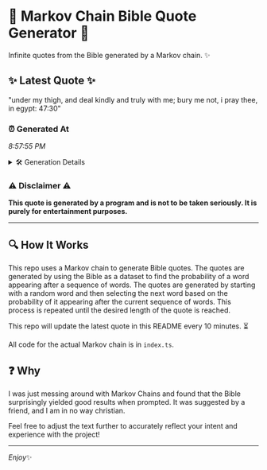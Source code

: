 # 📖 Markov Chain Bible Quote Generator 📖

Infinite quotes from the Bible generated by a Markov chain. ✨

## ✨ Latest Quote ✨
"under my thigh, and deal kindly and truly with me; bury me not, i pray thee, in egypt: 47:30"

### ⏰ Generated At
*8:57:55 PM*

<details>
    <summary>🛠️ Generation Details</summary>
    <p>
        <strong>🌱 Seed:</strong> under<br>
        <strong>🔄 Iterations:</strong> 18<br>
        <strong>📜 Context History:</strong><br>[ under ]: my<br>[ under, my ]: thigh,<br>[ under, my, thigh, ]: and<br>[ under, my, thigh,, and ]: deal<br>[ under, my, thigh,, and, deal ]: kindly<br>[ under, my, thigh,, and, deal, kindly ]: and<br>[ my, thigh,, and, deal, kindly, and ]: truly<br>[ thigh,, and, deal, kindly, and, truly ]: with<br>[ and, deal, kindly, and, truly, with ]: me;<br>[ deal, kindly, and, truly, with, me; ]: bury<br>[ kindly, and, truly, with, me;, bury ]: me<br>[ and, truly, with, me;, bury, me ]: not,<br>[ truly, with, me;, bury, me, not, ]: i<br>[ with, me;, bury, me, not,, i ]: pray<br>[ me;, bury, me, not,, i, pray ]: thee,<br>[ bury, me, not,, i, pray, thee, ]: in<br>[ me, not,, i, pray, thee,, in ]: egypt:<br>[ not,, i, pray, thee,, in, egypt: ]: 47:30<br>
    </p>
</details>

### ⚠️ Disclaimer ⚠️
**This quote is generated by a program and is not to be taken seriously. It is purely for entertainment purposes.**

---

## 🔍 How It Works

This repo uses a Markov chain to generate Bible quotes. The quotes are generated by using the Bible as a dataset to find the probability of a word appearing after a sequence of words. The quotes are generated by starting with a random word and then selecting the next word based on the probability of it appearing after the current sequence of words. This process is repeated until the desired length of the quote is reached.

This repo will update the latest quote in this README every 10 minutes. ⏳

All code for the actual Markov chain is in `index.ts`.

## ❓ Why

I was just messing around with Markov Chains and found that the Bible surprisingly yielded good results when prompted. 
It was suggested by a friend, and I am in no way christian.

Feel free to adjust the text further to accurately reflect your intent and experience with the project!

---

*Enjoy*✨
